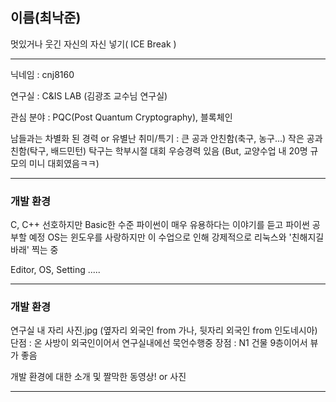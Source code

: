 ## 이름(최낙준)

멋있거나 웃긴 자신의 자신 넣기( ICE Break )

---

닉네임 : cnj8160

연구실 : C&IS LAB (김광조 교수님 연구실)

관심 분야 : PQC(Post Quantum Cryptography), 블록체인

남들과는 차별화 된 경력 or 유별난 취미/특기 : 큰 공과 안친함(축구, 농구...) 작은 공과 친함(탁구, 배드민턴)
탁구는 학부시절 대회 우승경력 있음 (But, 교양수업 내 20명 규모의 미니 대회였음ㅋㅋ)


---

### 개발 환경

C, C++ 선호하지만 Basic한 수준
파이썬이 매우 유용하다는 이야기를 듣고 파이썬 공부할 예정
OS는 윈도우를 사랑하지만 이 수업으로 인해 강제적으로 리눅스와 '친해지길 바래' 찍는 중

Editor, OS, Setting .....


---

### 개발 환경

연구실 내 자리 사진.jpg (옆자리 외국인 from 가나, 뒷자리 외국인 from 인도네시아)
단점 : 온 사방이 외국인이어서 연구실내에선 묵언수행중
장점 : N1 건물 9층이어서 뷰가 좋음

개발 환경에 대한 소개 및 짤막한 동영상! or 사진

---
